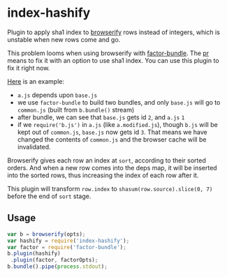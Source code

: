 # index-hashify
Plugin to apply sha1 index to [browserify](https://www.npmjs.com/package/browserify) rows instead of integers, which is unstable when new rows come and go.

This problem looms when using browserify with [factor-bundle](https://www.npmjs.com/package/factor-bundle). The [pr](https://github.com/substack/deps-sort/pull/13) means to fix it with an option to use sha1 index. You can use this plugin to fix it right now.

[Here](https://github.com/zoubin/deps-sort-integer-index-problem) is an example:

* `a.js` depends upon `base.js`
* we use `factor-bundle` to build two bundles, and only `base.js` will go to `common.js` (built from `b.bundle()` stream)
* after bundle, we can see that `base.js` gets id `2`, and `a.js` `1`
* if we `require('b.js')` in `a.js` (like `a.modified.js`), though `b.js` will be kept out of `common.js`, `base.js` now gets id `3`. That means we have changed the contents of `common.js` and the browser cache will be invalidated.

Browserify gives each row an index at `sort`, according to their sorted orders. And when a new row comes into the deps map, it will be inserted into the sorted rows, thus increasing the index of each row after it.

This plugin will transform `row.index` to `shasum(row.source).slice(0, 7)` before the end of `sort` stage.

## Usage

```javascript
var b = browserify(opts);
var hashify = require('index-hashify');
var factor = require('factor-bundle');
b.plugin(hashify)
 .plugin(factor, factorOpts);
b.bundle().pipe(process.stdout);

```
